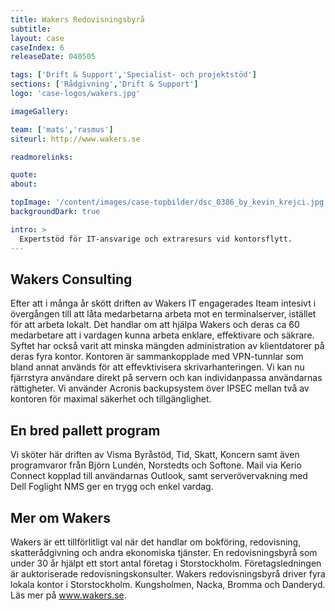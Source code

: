 ```yaml
---
title: Wakers Redovisningsbyrå
subtitle:
layout: case
caseIndex: 6
releaseDate: 040505

tags: ['Drift & Support','Specialist- och projektstöd']
sections: ['Rådgivning','Drift & Support']
logo: 'case-logos/wakers.jpg'

imageGallery:

team: ['mats','rasmus']
siteurl: http://www.wakers.se

readmorelinks:

quote:
about:

topImage: '/content/images/case-topbilder/dsc_0386_by_kevin_krejci.jpg'
backgroundDark: true

intro: >
  Expertstöd för IT-ansvarige och extraresurs vid kontorsflytt.
---
```


## Wakers Consulting
Efter att i många år skött driften av Wakers IT engagerades Iteam intesivt i övergången till att låta medarbetarna arbeta mot en terminalserver, istället för att arbeta lokalt. Det handlar om att hjälpa Wakers och deras ca 60 medarbetare att i vardagen kunna arbeta enklare, effektivare och säkrare. Syftet har också varit att minska mängden administration av klientdatorer på deras fyra kontor. Kontoren är sammankopplade med VPN-tunnlar som bland annat används för att effevktivisera skrivarhanteringen. Vi kan nu fjärrstyra användare direkt på servern och kan individanpassa användarnas rättigheter. Vi använder Acronis backupsystem över IPSEC mellan två av kontoren för maximal säkerhet och tillgänglighet.

## En bred pallett program
Vi sköter här driften av Visma Byråstöd, Tid, Skatt, Koncern samt även programvaror från Björn Lundén, Norstedts och Softone.
Mail via Kerio Connect kopplad till användarnas Outlook, samt serverövervakning med Dell Foglight NMS ger en trygg och enkel vardag.

## Mer om Wakers
Wakers är ett tillförlitligt val när det handlar om bokföring, redovisning, skatterådgivning och andra ekonomiska tjänster. En redovisningsbyrå som under 30 år hjälpt ett stort antal företag i Storstockholm. Företagsledningen är auktoriserade redovisningskonsulter. Wakers redovisningsbyrå driver fyra lokala kontor i Storstockholm. Kungsholmen, Nacka, Bromma och Danderyd. Läs mer på <a href="http://www.wakers.se" target="blank">www.wakers.se</a>.